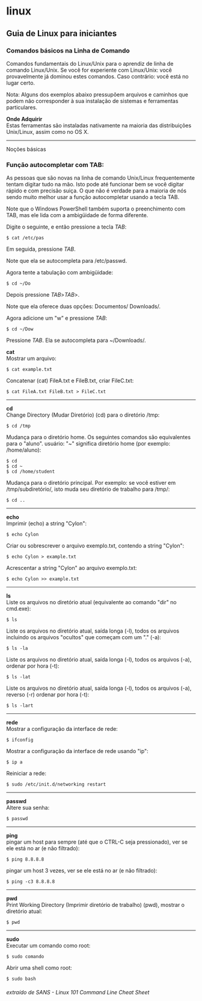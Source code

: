 # linux
## Guia de Linux para iniciantes 

### Comandos básicos na Linha de Comando
Comandos fundamentais do Linux/Unix para o aprendiz de linha de comando Linux/Unix. Se você for experiente com Linux/Unix: você provavelmente já dominou estes comandos. Caso contrário: você está no lugar certo.

Nota: Alguns dos exemplos abaixo pressupõem arquivos e caminhos que podem não corresponder à sua instalação de sistemas e ferramentas particulares.

**Onde Adquirir** </br>
Estas ferramentas são instaladas nativamente na maioria das distribuições Unix/Linux, assim como no OS X. 

---
Noções básicas

### Função autocompletar com TAB:</br>

As pessoas que são novas na linha de comando Unix/Linux frequentemente tentam digitar tudo na mão. Isto pode até funcionar bem se você digitar rápido e com precisão suiça.
O que não é verdade para a maioria de nós sendo muito melhor usar a função autocompletar usando a tecla TAB.

Note que o Windows PowerShell também suporta o preenchimento com TAB, mas ele lida com a ambigüidade de forma diferente. 

Digite o seguinte, e então pressione a tecla *TAB*:
```
$ cat /etc/pas
```

Em seguida, pressione *TAB*.

Note que ela se autocompleta para /etc/passwd.

Agora tente a tabulação com ambigüidade:
```
$ cd ~/Do
```

Depois pressione *TAB*>*TAB*>.

Note que ela oferece duas opções: Documentos/ Downloads/.

Agora adicione um "w" e pressione *TAB*:
```
$ cd ~/Dow
```
Pressione *TAB*. Ela se autocompleta para ~/Downloads/.

**cat** </br>
Mostrar um arquivo:
```
$ cat example.txt
```

Concatenar (cat) FileA.txt e FileB.txt, criar FileC.txt:

```
$ cat FileA.txt FileB.txt > FileC.txt
```

---
**cd** </br>
Change Directory (Mudar Diretório) (cd) para o diretório /tmp:
```
$ cd /tmp
```

Mudança para o diretório home. Os seguintes comandos são equivalentes para o "aluno".
usuário: "~" significa diretório home (por exemplo: /home/aluno):
```
$ cd
$ cd ~
$ cd /home/student
```

Mudança para o diretório principal. Por exemplo: se você estiver em /tmp/subdiretório/, isto
muda seu diretório de trabalho para /tmp/:
```
$ cd ..
```

---
**echo** </br>
Imprimir (echo) a string "Cylon":
```
$ echo Cylon
```

Criar ou sobrescrever o arquivo exemplo.txt, contendo a string "Cylon":
```
$ echo Cylon > example.txt
```

Acrescentar a string "Cylon" ao arquivo exemplo.txt:
```
$ echo Cylon >> example.txt
```

---
**ls** </br>
Liste os arquivos no diretório atual (equivalente ao comando "dir" no cmd.exe):

```
$ ls
```

Liste os arquivos no diretório atual, saída longa (-l), todos os arquivos incluindo os arquivos "ocultos" que começam com um "." (-a):
```
$ ls -la
```

Liste os arquivos no diretório atual, saída longa (-l), todos os arquivos (-a), ordenar por hora (-t):
```
$ ls -lat
```

Liste os arquivos no diretório atual, saída longa (-l), todos os arquivos (-a), reverso (-r) ordenar por hora (-t):
```
$ ls -lart
```

---
**rede** </br>
Mostrar a configuração da interface de rede:

```
$ ifconfig
```

Mostrar a configuração da interface de rede usando "ip":
```
$ ip a
```

Reiniciar a rede:
```
$ sudo /etc/init.d/networking restart
```

---
**passwd** </br>
Altere sua senha:
```
$ passwd
```

---
**ping** </br>
pingar um host para sempre (até que o CTRL-C seja pressionado), ver se ele está no ar (e não filtrado):
```
$ ping 8.8.8.8
```

pingar um host 3 vezes, ver se ele está no ar (e não filtrado):
```
$ ping -c3 8.8.8.8
```

---
**pwd** </br>
Print Working Directory (Imprimir diretório de trabalho) (pwd), mostrar o diretório atual:
```
$ pwd
```

---
**sudo** </br>
Executar um comando como root:
```
$ sudo comando
```

Abrir uma shell como root:
```
$ sudo bash
```



###### extraído de SANS - Linux 101 Command Line Cheat Sheet
